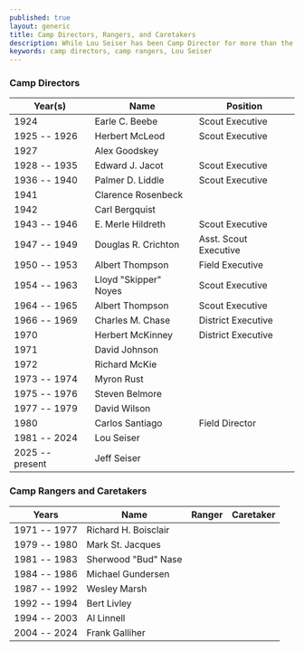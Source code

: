 ```yaml
---
published: true
layout: generic
title: Camp Directors, Rangers, and Caretakers
description: While Lou Seiser has been Camp Director for more than the past three decades, Camp Workcoeman has had numerous Camp Directors and Rangers in its long history.
keywords: camp directors, camp rangers, Lou Seiser
---
```


### Camp Directors

Year(s)         | Name                  | Position
----------------|-----------------------|---------------------------
1924            | Earle C. Beebe        | Scout Executive
1925 -- 1926    | Herbert McLeod        | Scout Executive
1927            | Alex Goodskey         | 
1928 -- 1935    | Edward J. Jacot       | Scout Executive
1936 -- 1940    | Palmer D. Liddle      | Scout Executive
1941            | Clarence Rosenbeck    | 
1942            | Carl Bergquist        | 
1943 -- 1946    | E. Merle Hildreth     | Scout Executive
1947 -- 1949    | Douglas R. Crichton   | Asst. Scout Executive
1950 -- 1953    | Albert Thompson       | Field Executive
1954 -- 1963    | Lloyd "Skipper" Noyes | Scout Executive
1964 -- 1965    | Albert Thompson       | Scout Executive
1966 -- 1969    | Charles M. Chase      | District Executive
1970            | Herbert McKinney      | District Executive
1971            | David Johnson         | 
1972            | Richard McKie         | 
1973 -- 1974    | Myron Rust            | 
1975 -- 1976    | Steven Belmore        | 
1977 -- 1979    | David Wilson          | 
1980            | Carlos Santiago       | Field Director
1981 -- 2024    | Lou Seiser            | 
2025 -- present | Jeff Seiser           | 

### Camp Rangers and Caretakers

Years           | Name                 | Ranger                      | Caretaker
----------------|----------------------|:---------------------------:|:---------------------------:
1971 -- 1977    | Richard H. Boisclair | <i class="fa fa-check"></i> |
1979 -- 1980    | Mark St. Jacques     | <i class="fa fa-check"></i> |
1981 -- 1983    | Sherwood "Bud" Nase  |                             | <i class="fa fa-check"></i>
1984 -- 1986    | Michael Gundersen    |                             | <i class="fa fa-check"></i>
1987 -- 1992    | Wesley Marsh         |                             | <i class="fa fa-check"></i>
1992 -- 1994    | Bert Livley          |                             | <i class="fa fa-check"></i>
1994 -- 2003    | Al Linnell           | <i class="fa fa-check"></i> |
2004 -- 2024    | Frank Galliher       | <i class="fa fa-check"></i> |
